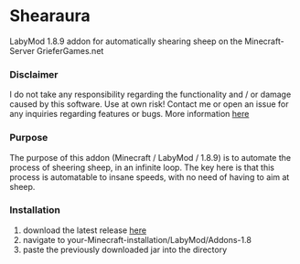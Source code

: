 # Shearaura
LabyMod 1.8.9 addon for automatically shearing sheep on the Minecraft-Server GrieferGames.net
### Disclaimer
I do not take any responsibility regarding the functionality and / or damage caused by this software. Use at own risk! 
Contact me or open an issue for any inquiries regarding features or bugs.
More information [here](https://github.com/Pleezon)

### Purpose
The purpose of this addon (Minecraft / LabyMod / 1.8.9) is to automate the process of sheering sheep, in an infinite loop. The key here is that this process is automatable to insane speeds, with no need of having to aim at sheep.

### Installation
1. download the latest release [here](https://github.com/Pleezon/Shearaura/releases)
2. navigate to your-Minecraft-installation/LabyMod/Addons-1.8
3. paste the previously downloaded jar into the directory
